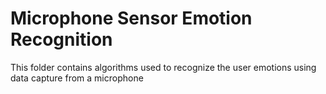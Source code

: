 # Microphone Sensor Emotion Recognition

This folder contains algorithms used to recognize the user emotions using data capture from a microphone

